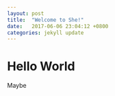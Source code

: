 ```yaml
---
layout: post
title:  "Welcome to She!"
date:   2017-06-06 23:04:12 +0800
categories: jekyll update
---
```


# Hello World

Maybe